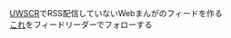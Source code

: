 [UWSCR](https://github.com/stuncloud/UWSCR)でRSS配信していないWebまんがのフィードを作る\
[これ](https://stuncloud.github.io/manga_feed/)をフィードリーダーでフォローする
